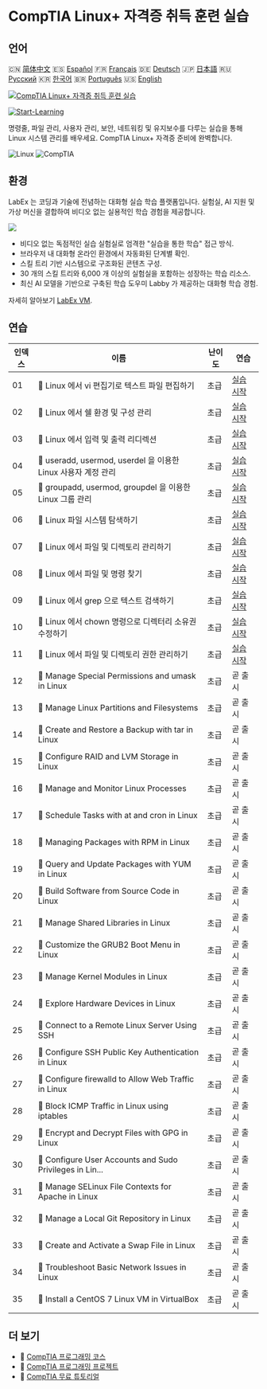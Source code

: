 # CompTIA Linux+ 자격증 취득 훈련 실습

## 언어

🇨🇳 [简体中文](README_zh.md) 🇪🇸 [Español](README_es.md) 🇫🇷 [Français](README_fr.md) 🇩🇪 [Deutsch](README_de.md) 🇯🇵 [日本語](README_ja.md) 🇷🇺 [Русский](README_ru.md) 🇰🇷 [한국어](README_ko.md) 🇧🇷 [Português](README_pt.md) 🇺🇸 [English](README.md) 

[![CompTIA Linux+ 자격증 취득 훈련 실습](https://cover-creator.labex.io/comptia-linux-plus-training-labs.png?lang=ko)](https://labex.io/ko/courses/comptia-linux-plus-training-labs)

[![Start-Learning](https://img.shields.io/badge/Start-Learning-whitesmoke?style=for-the-badge)](https://labex.io/ko/courses/comptia-linux-plus-training-labs)

명령줄, 파일 관리, 사용자 관리, 보안, 네트워킹 및 유지보수를 다루는 실습을 통해 Linux 시스템 관리를 배우세요. CompTIA Linux+ 자격증 준비에 완벽합니다.

![Linux](https://img.shields.io/badge/Linux-whitesmoke?style=for-the-badge&logo=linux)
![CompTIA](https://img.shields.io/badge/CompTIA-whitesmoke?style=for-the-badge&logo=comptia)


## 환경

LabEx 는 코딩과 기술에 전념하는 대화형 실습 학습 플랫폼입니다. 실험실, AI 지원 및 가상 머신을 결합하여 비디오 없는 실용적인 학습 경험을 제공합니다.

![](https://tutorial-screenshot.getvm.io/images/vm-1725247253.png)

- 비디오 없는 독점적인 실습 실험실로 엄격한 "실습을 통한 학습" 접근 방식.
- 브라우저 내 대화형 온라인 환경에서 자동화된 단계별 확인.
- 스킬 트리 기반 시스템으로 구조화된 콘텐츠 구성.
- 30 개의 스킬 트리와 6,000 개 이상의 실험실을 포함하는 성장하는 학습 리소스.
- 최신 AI 모델을 기반으로 구축된 학습 도우미 Labby 가 제공하는 대화형 학습 경험.

자세히 알아보기 [LabEx VM](https://support.labex.io/using-labex/virtual-machine).

## 연습

|   인덱스 | 이름                                                          | 난이도   | 연습                                                                                                                                           |
|----------|---------------------------------------------------------------|----------|------------------------------------------------------------------------------------------------------------------------------------------------|
|       01 | 📖 Linux 에서 vi 편집기로 텍스트 파일 편집하기                | 초급     | <a target='_blank' href='https://labex.io/ko/tutorials/linux-edit-text-files-with-the-vi-editor-in-linux-590833'>실습 시작</a>                 |
|       02 | 📖 Linux 에서 쉘 환경 및 구성 관리                            | 초급     | <a target='_blank' href='https://labex.io/ko/tutorials/linux-manage-shell-environment-and-configuration-in-linux-590838'>실습 시작</a>         |
|       03 | 📖 Linux 에서 입력 및 출력 리디렉션                           | 초급     | <a target='_blank' href='https://labex.io/ko/tutorials/linux-redirecting-input-and-output-in-linux-590840'>실습 시작</a>                       |
|       04 | 📖 useradd, usermod, userdel 을 이용한 Linux 사용자 계정 관리 | 초급     | <a target='_blank' href='https://labex.io/ko/tutorials/linux-manage-linux-user-accounts-with-useradd-usermod-and-userdel-590837'>실습 시작</a> |
|       05 | 📖 groupadd, usermod, groupdel 을 이용한 Linux 그룹 관리      | 초급     | <a target='_blank' href='https://labex.io/ko/tutorials/linux-manage-linux-groups-with-groupadd-usermod-and-groupdel-590836'>실습 시작</a>      |
|       06 | 📖 Linux 파일 시스템 탐색하기                                 | 초급     | <a target='_blank' href='https://labex.io/ko/tutorials/linux-navigate-the-filesystem-in-linux-590971'>실습 시작</a>                            |
|       07 | 📖 Linux 에서 파일 및 디렉토리 관리하기                       | 초급     | <a target='_blank' href='https://labex.io/ko/tutorials/linux-manage-files-and-directories-in-linux-590835'>실습 시작</a>                       |
|       08 | 📖 Linux 에서 파일 및 명령 찾기                               | 초급     | <a target='_blank' href='https://labex.io/ko/tutorials/linux-find-files-and-commands-in-linux-590834'>실습 시작</a>                            |
|       09 | 📖 Linux 에서 grep 으로 텍스트 검색하기                       | 초급     | <a target='_blank' href='https://labex.io/ko/tutorials/linux-search-text-with-grep-in-linux-590841'>실습 시작</a>                              |
|       10 | 📖 Linux 에서 chown 명령으로 디렉터리 소유권 수정하기         | 초급     | <a target='_blank' href='https://labex.io/ko/tutorials/linux-modify-directory-ownership-with-chown-in-linux-590847'>실습 시작</a>              |
|       11 | 📖 Linux 에서 파일 및 디렉토리 권한 관리하기                  | 초급     | <a target='_blank' href='https://labex.io/ko/tutorials/linux-manage-file-and-directory-permissions-in-linux-590844'>실습 시작</a>              |
|       12 | 📖 Manage Special Permissions and umask in Linux              | 초급     | 곧 출시                                                                                                                                        |
|       13 | 📖 Manage Linux Partitions and Filesystems                    | 초급     | 곧 출시                                                                                                                                        |
|       14 | 📖 Create and Restore a Backup with tar in Linux              | 초급     | 곧 출시                                                                                                                                        |
|       15 | 📖 Configure RAID and LVM Storage in Linux                    | 초급     | 곧 출시                                                                                                                                        |
|       16 | 📖 Manage and Monitor Linux Processes                         | 초급     | 곧 출시                                                                                                                                        |
|       17 | 📖 Schedule Tasks with at and cron in Linux                   | 초급     | 곧 출시                                                                                                                                        |
|       18 | 📖 Managing Packages with RPM in Linux                        | 초급     | 곧 출시                                                                                                                                        |
|       19 | 📖 Query and Update Packages with YUM in Linux                | 초급     | 곧 출시                                                                                                                                        |
|       20 | 📖 Build Software from Source Code in Linux                   | 초급     | 곧 출시                                                                                                                                        |
|       21 | 📖 Manage Shared Libraries in Linux                           | 초급     | 곧 출시                                                                                                                                        |
|       22 | 📖 Customize the GRUB2 Boot Menu in Linux                     | 초급     | 곧 출시                                                                                                                                        |
|       23 | 📖 Manage Kernel Modules in Linux                             | 초급     | 곧 출시                                                                                                                                        |
|       24 | 📖 Explore Hardware Devices in Linux                          | 초급     | 곧 출시                                                                                                                                        |
|       25 | 📖 Connect to a Remote Linux Server Using SSH                 | 초급     | 곧 출시                                                                                                                                        |
|       26 | 📖 Configure SSH Public Key Authentication in Linux           | 초급     | 곧 출시                                                                                                                                        |
|       27 | 📖 Configure firewalld to Allow Web Traffic in Linux          | 초급     | 곧 출시                                                                                                                                        |
|       28 | 📖 Block ICMP Traffic in Linux using iptables                 | 초급     | 곧 출시                                                                                                                                        |
|       29 | 📖 Encrypt and Decrypt Files with GPG in Linux                | 초급     | 곧 출시                                                                                                                                        |
|       30 | 📖 Configure User Accounts and Sudo Privileges in Lin...      | 초급     | 곧 출시                                                                                                                                        |
|       31 | 📖 Manage SELinux File Contexts for Apache in Linux           | 초급     | 곧 출시                                                                                                                                        |
|       32 | 📖 Manage a Local Git Repository in Linux                     | 초급     | 곧 출시                                                                                                                                        |
|       33 | 📖 Create and Activate a Swap File in Linux                   | 초급     | 곧 출시                                                                                                                                        |
|       34 | 📖 Troubleshoot Basic Network Issues in Linux                 | 초급     | 곧 출시                                                                                                                                        |
|       35 | 📖 Install a CentOS 7 Linux VM in VirtualBox                  | 초급     | 곧 출시                                                                                                                                        |

## 더 보기

- 🔗 [CompTIA 프로그래밍 코스](https://github.com/labex-labs/awesome-programming-courses)
- 🔗 [CompTIA 프로그래밍 프로젝트](https://github.com/labex-labs/awesome-programming-projects)
- 🔗 [CompTIA 무료 튜토리얼](https://github.com/labex-labs/comptia-free-tutorials)

